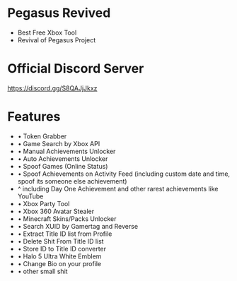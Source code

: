 # Pegasus Revived
- Best Free Xbox Tool
- Revival of Pegasus Project

# Official Discord Server
https://discord.gg/S8QAJjJkxz

# Features
- • Token Grabber
- • Game Search by Xbox API
- • Manual Achievements Unlocker
- • Auto Achievements Unlocker
- • Spoof Games (Online Status)
- • Spoof Achievements on Activity Feed (including custom date and time, spoof its someone else achievement)
- ^ including Day One Achievement and other rarest achievements like YouTube
- • Xbox Party Tool
- • Xbox 360 Avatar Stealer
- • Minecraft Skins/Packs Unlocker
- • Search XUID by Gamertag and Reverse
- • Extract Title ID list from Profile
- • Delete Shit From Title ID list
- • Store ID to Title ID converter
- • Halo 5 Ultra White Emblem
- • Change Bio on your profile
- • other small shit

